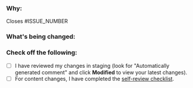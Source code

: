 ### Why:

Closes #ISSUE_NUMBER

### What's being changed:

### Check off the following:

- [ ] I have reviewed my changes in staging (look for "Automatically generated comment" and click **Modified** to view your latest changes).
- [ ] For content changes, I have completed the [self-review checklist](https://github.com/codinasion/codinasion/blob/master/contributing/self-review.md).
